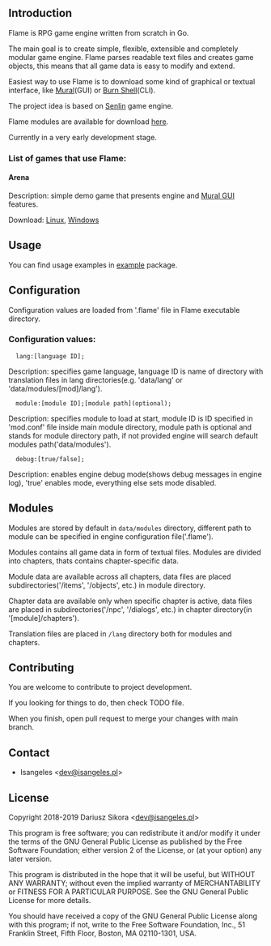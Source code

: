 ## Introduction
  Flame is RPG game engine written from scratch in Go.

  The main goal is to create simple, flexible, extensible and completely modular game engine.
  Flame parses readable text files and creates game objects, this means that all game data is easy to modify and extend.

  Easiest way to use Flame is to download some kind of graphical or textual interface, like [Mural](https://github.com/isangeles/mural)(GUI) or [Burn Shell](https://github.com/isangeles/burnsh)(CLI).

  The project idea is based on [Senlin](https://github.com/isangeles/senlin) game engine.

  Flame modules are available for download [here](http://flame.isangeles.pl/mods).

  Currently in a very early development stage.

  ### List of games that use Flame:
  #### Arena ####

  Description: simple demo game that presents engine and [Mural GUI](https://github.com/isangeles/mural) features.

  Download: [Linux](https://drive.google.com/open?id=1CAUiHdGq8sxrrNWkRwF1QSaNSVWLKDVg), [Windows](https://drive.google.com/open?id=1rR_k_39o-hqTywUZO628ggA3iN7ZBZTJ)

## Usage
  You can find usage examples in [example](https://github.com/Isangeles/flame/tree/master/example) package.

## Configuration
Configuration values are loaded from '.flame' file in Flame executable directory.

### Configuration values:
```
  lang:[language ID];
```
Description: specifies game language, language ID is name of directory with translation files in lang directories(e.g. 'data/lang' or 'data/modules/[mod]/lang').

```
  module:[module ID];[module path](optional);
```
Description: specifies module to load at start, module ID is ID specified in 'mod.conf' file inside main module directory, module path is optional and stands for module directory path, if not provided engine will search default modules path('data/modules').

```
  debug:[true/false];
```
Description: enables engine debug mode(shows debug messages in engine log), 'true' enables mode, everything else sets mode disabled.

## Modules
Modules are stored by default in `data/modules` directory, different path to module can be specified in engine configuration file('.flame').

Modules contains all game data in form of textual files. Modules are divided into chapters, thats contains chapter-specific data.

Module data are available across all chapters, data files are placed subdirectories('/items', '/objects', etc.) in module directory.

Chapter data are available only when specific chapter is active, data files are placed in subdirectories('/npc', '/dialogs', etc.) in chapter directory(in '[module]/chapters').

Translation files are placed in `/lang` directory both for modules and chapters.

## Contributing
You are welcome to contribute to project development.

If you looking for things to do, then check TODO file.

When you finish, open pull request to merge your changes with main branch.

## Contact
* Isangeles <<dev@isangeles.pl>>

## License
Copyright 2018-2019 Dariusz Sikora <<dev@isangeles.pl>>

This program is free software; you can redistribute it and/or modify
it under the terms of the GNU General Public License as published by
the Free Software Foundation; either version 2 of the License, or
(at your option) any later version.

This program is distributed in the hope that it will be useful,
but WITHOUT ANY WARRANTY; without even the implied warranty of
MERCHANTABILITY or FITNESS FOR A PARTICULAR PURPOSE.  See the
GNU General Public License for more details.

You should have received a copy of the GNU General Public License
along with this program; if not, write to the Free Software
Foundation, Inc., 51 Franklin Street, Fifth Floor, Boston,
MA 02110-1301, USA.
